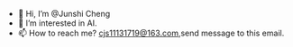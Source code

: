 - 👋 Hi, I’m @Junshi Cheng
- 👀 I’m interested in AI.
- 📫 How to reach me? cjs11131719@163.com,send message to this email.
